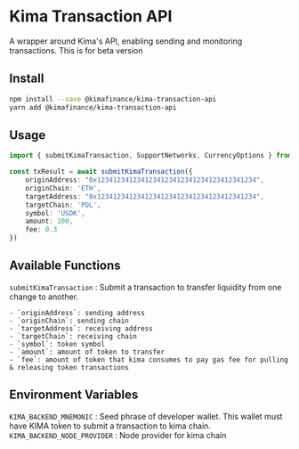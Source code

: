 # Kima Transaction API

A wrapper around Kima's API, enabling sending and monitoring transactions. This is for beta version

## Install

```bash
npm install --save @kimafinance/kima-transaction-api
yarn add @kimafinance/kima-transaction-api
```


## Usage

```ts
import { submitKimaTransaction, SupportNetworks, CurrencyOptions } from '@kimafinance/kima-transaction-backend'

const txResult = await submitKimaTransaction({
    originAddress: "0x1234123412341234123412341234123412341234",
    originChain: 'ETH',
    targetAddress: "0x1234123412341234123412341234123412341234",
    targetChain: 'POL',
    symbol: 'USDK',
    amount: 100,
    fee: 0.3
})

```


## Available Functions

`submitKimaTransaction` : Submit a transaction to transfer liquidity from one change to another.

    - `originAddress`: sending address
    - `originChain`: sending chain
    - `targetAddress`: receiving address
    - `targetChain`: receiving chain
    - `symbol`: token symbol
    - `amount`: amount of token to transfer
    - `fee`: amount of token that kima consumes to pay gas fee for pulling & releasing token transactions

## Environment Variables

`KIMA_BACKEND_MNEMONIC` : Seed phrase of developer wallet. This wallet must have KIMA token to submit a transaction to kima chain.
`KIMA_BACKEND_NODE_PROVIDER` : Node provider for kima chain